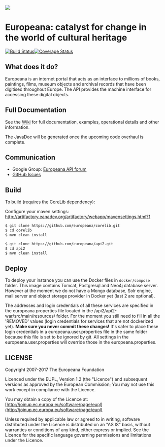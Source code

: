 ![](https://github.com/europeana/portal/blob/master/portal2/src/main/webapp/themes/default/images/europeana-logo-retina-1.png)

# Europeana: catalyst for change in the world of cultural heritage
[![Build Status](https://travis-ci.org/europeana/api2.svg?branch=master)](https://travis-ci.org/europeana/api2)[![Coverage Status](https://coveralls.io/repos/europeana/api2/badge.svg?branch=master&service=github)](https://coveralls.io/github/europeana/api2?branch=master)

## What does it do?

Europeana is an internet portal that acts as an interface to millions of books, paintings, films, museum objects and archival records that have been digitised throughout Europe. The API provides the machine interface for accessing these digital objects.

## Full Documentation

See the [Wiki](https://github.com/europeana/api2/wiki) for full documentation, examples, operational details and other information.

The JavaDoc will be generated once the upcoming code overhaul is complete.

## Communication

- Google Group: [Europeana API forum](https://groups.google.com/d/forum/europeanaapi)
- [GitHub Issues](https://github.com/europeana/api2/issues)

## Build
To build (requires the [CoreLib](https://github.com/europeana/corelib) dependency):

Configure your maven settings: http://artifactory.eanadev.org/artifactory/webapp/mavensettings.html?1

```bash
$ git clone https://github.com/europeana/corelib.git
$ cd corelib
$ mvn clean install

$ git clone https://github.com/europeana/api2.git
$ cd api2
$ mvn clean install
```

## Deploy
To deploy your instance you can use the Docker files in `docker/compose` folder. This image contains Tomcat, Postgresql and Neo4j
database server. However at the moment we do not have a Mongo database, Solr engine, mail server and object storage
provider in Docker yet (last 2 are optional).

The addresses and login credentials of all these services are specified in the europeana.properties file located in the
/api2/api2-war/src/main/resources/ folder. For the moment you still need to fill in all the 'REMOVED' values (login
credentials for services that are not dockerized yet). **Make sure you never commit these changes!**
It's safer to place these login credentials in a europeana.user.properties file in the same folder because this file
is set to be ignored by git. All settings in the europeana.user.properties will override those in the europeana.properties.


## LICENSE

Copyright 2007-2017 The Europeana Foundation

Licenced under the EUPL, Version 1.2 (the "Licence") and subsequent versions as approved by the European Commission;
You may not use this work except in compliance with the Licence.

You may obtain a copy of the Licence at: [http://joinup.ec.europa.eu/software/page/eupl](http://joinup.ec.europa.eu/software/page/eupl)

Unless required by applicable law or agreed to in writing, software distributed under the Licence is distributed on an "AS IS" basis, without warranties or conditions of any kind, either express or implied. See the Licence for the specific language governing permissions and limitations under the Licence.
